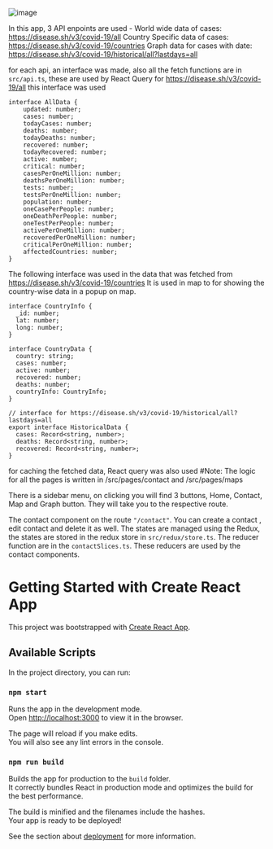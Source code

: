
![image](https://github.com/user-attachments/assets/cb27b568-d87e-4c6e-8f19-bc629710a0b0)

In this app, 3 API enpoints are used - 
World wide data of cases: https://disease.sh/v3/covid-19/all
Country Specific data of cases: https://disease.sh/v3/covid-19/countries
Graph data for cases with date:
https://disease.sh/v3/covid-19/historical/all?lastdays=all

for each api, an interface was made, also all the fetch functions are in `src/api.ts`, these are used by React Query
for https://disease.sh/v3/covid-19/all 
this interface was used 
```
interface AllData {
    updated: number;
    cases: number;
    todayCases: number;
    deaths: number;
    todayDeaths: number;
    recovered: number;
    todayRecovered: number;
    active: number;
    critical: number;
    casesPerOneMillion: number;
    deathsPerOneMillion: number;
    tests: number;
    testsPerOneMillion: number;
    population: number;
    oneCasePerPeople: number;
    oneDeathPerPeople: number;
    oneTestPerPeople: number;
    activePerOneMillion: number;
    recoveredPerOneMillion: number;
    criticalPerOneMillion: number;
    affectedCountries: number;
}

```
The following interface was used in the data that was fetched from https://disease.sh/v3/covid-19/countries
It is used in map to for showing the country-wise data in a popup on map.
```
interface CountryInfo {
  _id: number;
  lat: number;
  long: number;
}

interface CountryData {
  country: string;
  cases: number;
  active: number;
  recovered: number;
  deaths: number;
  countryInfo: CountryInfo;
}
```
```
// interface for https://disease.sh/v3/covid-19/historical/all?lastdays=all
export interface HistoricalData {
  cases: Record<string, number>;
  deaths: Record<string, number>;
  recovered: Record<string, number>;
}

```

for caching the fetched data, React query was also used 
#Note: The logic for all the pages is written in /src/pages/contact and /src/pages/maps 

There is a sidebar menu, on clicking you will find 3 buttons, Home, Contact, Map and Graph button. They will take you to the respective route. 

The contact component on the route `"/contact"`. You can create a contact , edit contact and delete it as well. 
The states are managed using the Redux, the states are stored in the redux store in `src/redux/store.ts`. 
The reducer function are in the `contactSlices.ts`. These reducers are used by the contact components. 

# Getting Started with Create React App

This project was bootstrapped with [Create React App](https://github.com/facebook/create-react-app).

## Available Scripts

In the project directory, you can run:

### `npm start`

Runs the app in the development mode.\
Open [http://localhost:3000](http://localhost:3000) to view it in the browser.

The page will reload if you make edits.\
You will also see any lint errors in the console.

### `npm run build`

Builds the app for production to the `build` folder.\
It correctly bundles React in production mode and optimizes the build for the best performance.

The build is minified and the filenames include the hashes.\
Your app is ready to be deployed!

See the section about [deployment](https://facebook.github.io/create-react-app/docs/deployment) for more information.


